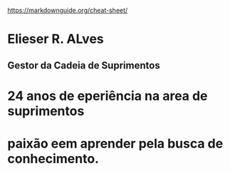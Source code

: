 https://markdownguide.org/cheat-sheet/

# Elieser R. ALves

## Gestor da Cadeia de Suprimentos

# 24 anos de eperiência na area de suprimentos

# paixão eem aprender pela busca de conhecimento.